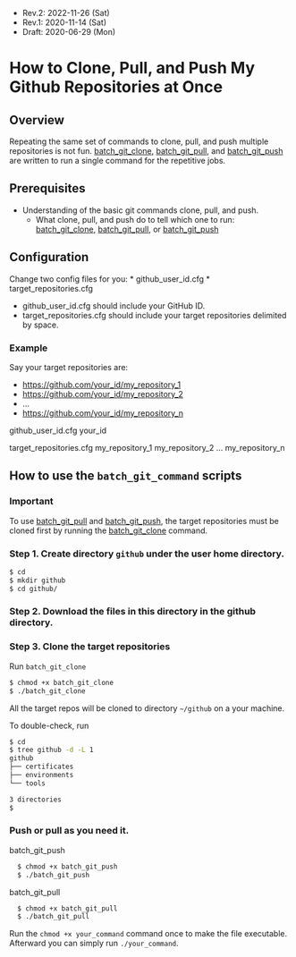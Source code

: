 * Rev.2: 2022-11-26 (Sat)
* Rev.1: 2020-11-14 (Sat)
* Draft: 2020-06-29 (Mon)
# How to Clone, Pull, and Push My Github Repositories at Once
## Overview
Repeating the same set of commands to clone, pull, and push multiple repositories is not fun. [batch_git_clone](batch_git_clone), [batch_git_pull](batch_git_pull), and [batch_git_push](batch_git_push) are written to run a single command for the repetitive jobs.

## Prerequisites
* Understanding of the basic git commands clone, pull, and push.
  * What clone, pull, and push do to tell which one to run: [batch_git_clone](batch_git_clone), [batch_git_pull](batch_git_pull), or [batch_git_push](batch_git_push)

## Configuration
Change two config files for you:
    * github_user_id.cfg
    * target_repositories.cfg

* github_user_id.cfg should include your GitHub ID.
* target_repositories.cfg should include your target repositories delimited by space.

### Example
Say your target repositories are:
* https://github.com/your_id/my_repository_1
* https://github.com/your_id/my_repository_2
*   ...
* https://github.com/your_id/my_repository_n

github_user_id.cfg
your_id

target_repositories.cfg
my_repository_1 my_repository_2 ... my_repository_n

## How to use the `batch_git_command` scripts
### Important
To use [batch_git_pull](batch_git_pull) and [batch_git_push](batch_git_push), the target repositories must be cloned first by running the [batch_git_clone](batch_git_clone) command.

### Step 1. Create directory `github` under the user home directory.
```bash
$ cd
$ mkdir github
$ cd github/
```
### Step 2. Download the files in this directory in the github directory.

### Step 3. Clone the target repositories
Run `batch_git_clone`
```bash
$ chmod +x batch_git_clone 
$ ./batch_git_clone 
```
All the target repos will be cloned to directory `~/github` on a your machine.

To double-check, run
```bash
$ cd
$ tree github -d -L 1
github
├── certificates
├── environments
└── tools

3 directories
$
```
### Push or pull as you need it.
batch_git_push 
```bash
  $ chmod +x batch_git_push
  $ ./batch_git_push
```

batch_git_pull
```bash
  $ chmod +x batch_git_pull
  $ ./batch_git_pull
```
Run the `chmod +x your_command` command once to make the file executable. Afterward you can simply run `./your_command`.
